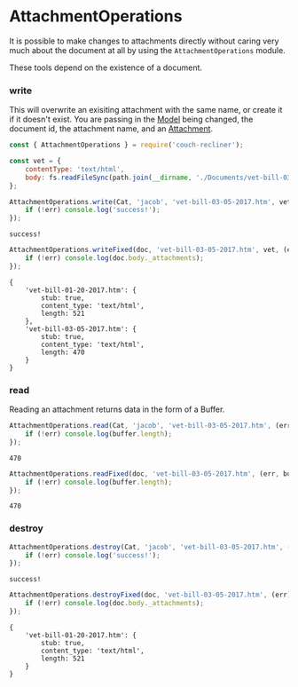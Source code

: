 AttachmentOperations
===

It is possible to make changes to attachments directly without caring very much about the document at all by using the `AttachmentOperations` module.

These tools depend on the existence of a document.

### write

This will overwrite an exisiting attachment with the same name, or create it if it doesn't exist. You are passing in the [Model](./model.md) being changed, the document id, the attachment name, and an [Attachment](./attachment.md).

```javascript
const { AttachmentOperations } = require('couch-recliner');

const vet = {
    contentType: 'text/html',
    body: fs.readFileSync(path.join(__dirname, './Documents/vet-bill-03-05-2017.htm'))
};

AttachmentOperations.write(Cat, 'jacob', 'vet-bill-03-05-2017.htm', vet, (err) => {
    if (!err) console.log('success!');
});
```
```
success!
```

```javascript
AttachmentOperations.writeFixed(doc, 'vet-bill-03-05-2017.htm', vet, (err) => {
    if (!err) console.log(doc.body._attachments);
});
```
```
{
    'vet-bill-01-20-2017.htm': {
        stub: true,
        content_type: 'text/html',
        length: 521
    },
    'vet-bill-03-05-2017.htm': {
        stub: true,
        content_type: 'text/html',
        length: 470
    }
}
```

### read

Reading an attachment returns data in the form of a Buffer.

```javascript
AttachmentOperations.read(Cat, 'jacob', 'vet-bill-03-05-2017.htm', (err, buffer) => {
    if (!err) console.log(buffer.length);
});
```
```
470
```

```javascript
AttachmentOperations.readFixed(doc, 'vet-bill-03-05-2017.htm', (err, buffer) => {
    if (!err) console.log(buffer.length);
});
```
```
470
```

### destroy

```javascript
AttachmentOperations.destroy(Cat, 'jacob', 'vet-bill-03-05-2017.htm', (err) => {
    if (!err) console.log('success!');
});
```
```
success!
```

```javascript
AttachmentOperations.destroyFixed(doc, 'vet-bill-03-05-2017.htm', (err) => {
    if (!err) console.log(doc.body._attachments);
});
```
```
{
    'vet-bill-01-20-2017.htm': {
        stub: true,
        content_type: 'text/html',
        length: 521
    }
}
```
